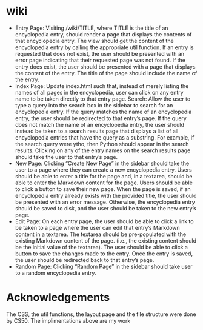 # wiki
* Entry Page: Visiting /wiki/TITLE, where TITLE is the title of an encyclopedia entry, should render a page that displays the contents of that encyclopedia entry.
The view should get the content of the encyclopedia entry by calling the appropriate util function.
If an entry is requested that does not exist, the user should be presented with an error page indicating that their requested page was not found.
If the entry does exist, the user should be presented with a page that displays the content of the entry. The title of the page should include the name of the entry.
* Index Page: Update index.html such that, instead of merely listing the names of all pages in the encyclopedia, user can click on any entry name to be taken directly to that entry page.
Search: Allow the user to type a query into the search box in the sidebar to search for an encyclopedia entry.
If the query matches the name of an encyclopedia entry, the user should be redirected to that entry’s page.
If the query does not match the name of an encyclopedia entry, the user should instead be taken to a search results page that displays a list of all encyclopedia entries that have the query as a substring. For example, if the search query were ytho, then Python should appear in the search results.
Clicking on any of the entry names on the search results page should take the user to that entry’s page.
* New Page: Clicking “Create New Page” in the sidebar should take the user to a page where they can create a new encyclopedia entry.
Users should be able to enter a title for the page and, in a textarea, should be able to enter the Markdown content for the page.
Users should be able to click a button to save their new page.
When the page is saved, if an encyclopedia entry already exists with the provided title, the user should be presented with an error message.
Otherwise, the encyclopedia entry should be saved to disk, and the user should be taken to the new entry’s page.
* Edit Page: On each entry page, the user should be able to click a link to be taken to a page where the user can edit that entry’s Markdown content in a textarea.
The textarea should be pre-populated with the existing Markdown content of the page. (i.e., the existing content should be the initial value of the textarea).
The user should be able to click a button to save the changes made to the entry.
Once the entry is saved, the user should be redirected back to that entry’s page.
* Random Page: Clicking “Random Page” in the sidebar should take user to a random encyclopedia entry.

# Acknowledgements
The CSS, the util functions, the layout page and the file structure were done by CS50. The implimentations above are my work
